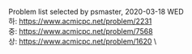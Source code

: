 Problem list selected by psmaster, 2020-03-18 WED\
하: https://www.acmicpc.net/problem/2231 \
중: https://www.acmicpc.net/problem/7568 \
상: https://www.acmicpc.net/problem/1620 \
